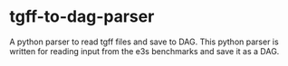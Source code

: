 # tgff-to-dag-parser
A python parser to read tgff files and save to DAG. This python parser is written for reading input from the e3s benchmarks and save it as a DAG. 
